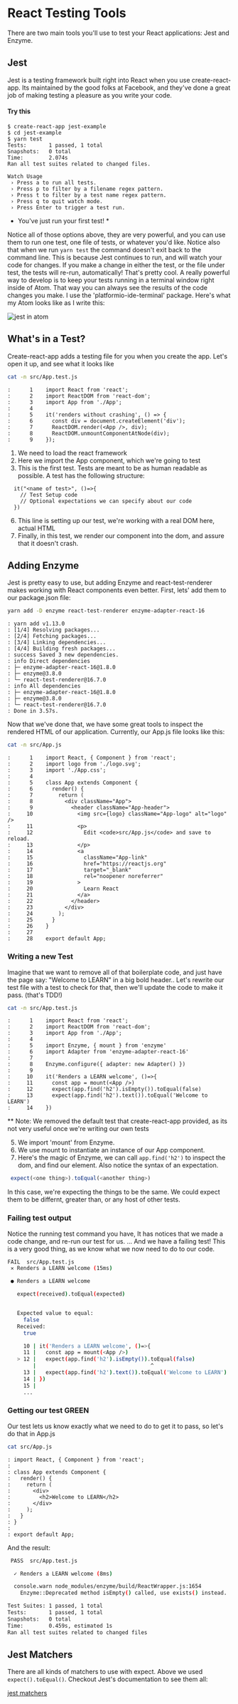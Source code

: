 # React Testing Tools

There are two main tools you'll use to test your React applications: Jest and Enzyme.

## Jest

Jest is a testing framework built right into React when you use create-react-app.  Its maintained by the good folks at
Facebook, and they've done a great job of making testing a pleasure as you write your code.

#### Try this
```
$ create-react-app jest-example
$ cd jest-example
$ yarn test
Tests:       1 passed, 1 total
Snapshots:   0 total
Time:        2.074s
Ran all test suites related to changed files.

Watch Usage
 › Press a to run all tests.
 › Press p to filter by a filename regex pattern.
 › Press t to filter by a test name regex pattern.
 › Press q to quit watch mode.
 › Press Enter to trigger a test run.
```
* You've just run your first test! *

Notice all of those options above, they are very powerful, and you can use them to run one test, one file of tests, or whatever you'd like.  Notice also that when we run ```yarn test``` the command doesn't exit back to the command line.  This is because Jest continues to run, and will watch your code for changes.  If you make a change in either the test, or the file under test, the tests will re-run, automatically!  That's pretty cool.  A really powerful way to develop is to keep your tests running in a terminal window right inside of Atom.  That way you can always see the results of the code changes you make.  I use the 'platformio-ide-terminal' package.  Here's what my Atom looks like as I write this:

![jest in atom](https://s3.amazonaws.com/learn-site/curriculum/testing-react/jest-window.png)

## What's in a Test?

Create-react-app adds a testing file for you when you create the app.  Let's open it up, and see what it looks like

```bash
cat -n src/App.test.js
```
```result
:      1	import React from 'react';
:      2	import ReactDOM from 'react-dom';
:      3	import App from './App';
:      4
:      5	it('renders without crashing', () => {
:      6	  const div = document.createElement('div');
:      7	  ReactDOM.render(<App />, div);
:      8	  ReactDOM.unmountComponentAtNode(div);
:      9	});
```
1) We need to load the react framework
3) Here we import the App component, which we're going to test
5) This is the first test.  Tests are meant to be as human readable as possible.  A test has the following structure:
```
  it("<name of test>", ()=>{
    // Test Setup code
    // Optional expectations we can specify about our code
  })
```
6) This line is setting up our test,  we're working with a real DOM here, actual HTML
7) Finally, in this test, we render our component into the dom, and assure that it doesn't crash.

## Adding Enzyme

Jest is pretty easy to use, but adding Enzyme and react-test-renderer makes working with React components even better.  First, lets' add them to our package.json file:

```bash
yarn add -D enzyme react-test-renderer enzyme-adapter-react-16
```
```result
: yarn add v1.13.0
: [1/4] Resolving packages...
: [2/4] Fetching packages...
: [3/4] Linking dependencies...
: [4/4] Building fresh packages...
: success Saved 3 new dependencies.
: info Direct dependencies
: ├─ enzyme-adapter-react-16@1.8.0
: ├─ enzyme@3.8.0
: └─ react-test-renderer@16.7.0
: info All dependencies
: ├─ enzyme-adapter-react-16@1.8.0
: ├─ enzyme@3.8.0
: └─ react-test-renderer@16.7.0
: Done in 3.57s.
```

Now that we've done that, we have some great tools to inspect the rendered HTML of our application.  Currently, our App.js file looks like this:

```bash
cat -n src/App.js
```
```result
:      1	import React, { Component } from 'react';
:      2	import logo from './logo.svg';
:      3	import './App.css';
:      4
:      5	class App extends Component {
:      6	  render() {
:      7	    return (
:      8	      <div className="App">
:      9	        <header className="App-header">
:     10	          <img src={logo} className="App-logo" alt="logo" />
:     11	          <p>
:     12	            Edit <code>src/App.js</code> and save to reload.
:     13	          </p>
:     14	          <a
:     15	            className="App-link"
:     16	            href="https://reactjs.org"
:     17	            target="_blank"
:     18	            rel="noopener noreferrer"
:     19	          >
:     20	            Learn React
:     21	          </a>
:     22	        </header>
:     23	      </div>
:     24	    );
:     25	  }
:     26	}
:     27
:     28	export default App;
```



### Writing a new Test
Imagine that we want to remove all of that boilerplate code, and just have the page say: "Welcome to LEARN" in a big bold header..  Let's rewrite our test file with a test to check for that, then we'll update the code to make it pass. (that's TDD!)

```bash
cat -n src/App.test.js
```
```result
:      1	import React from 'react';
:      2	import ReactDOM from 'react-dom';
:      3	import App from './App';
:      4
:      5	import Enzyme, { mount } from 'enzyme'
:      6	import Adapter from 'enzyme-adapter-react-16'
:      7
:      8	Enzyme.configure({ adapter: new Adapter() })
:      9
:     10	it('Renders a LEARN welcome', ()=>{
:     11	  const app = mount(<App />)
:     12	  expect(app.find('h2').isEmpty()).toEqual(false)
:     13	  expect(app.find('h2').text()).toEqual('Welcome to LEARN')
:     14	})
```
** Note: We removed the default test that create-react-app provided, as its not very useful once we're writing our own tests

5) We import 'mount' from Enzyme.
11) We use mount to instantiate an instance of our App component.
12) Here's the magic of Enzyme, we can call ```app.find('h2')``` to inspect the dom, and find our element.
   Also notice the syntax of an expectation.
   ```javascript
    expect(<one thing>).toEqual(<another thing>)
   ```
   In this case, we're expecting the things to be the same.  We could expect them to be differnt, greater than, or any host of other tests.

### Failing test output
Notice the running test command you have,  It has notices that we made a code change, and re-run our test for us.  ... And we have a failing test!  This is a very good thing, as we know what we now need to do to our code.

```bash
FAIL  src/App.test.js
 ✕ Renders a LEARN welcome (15ms)

 ● Renders a LEARN welcome

   expect(received).toEqual(expected)


   Expected value to equal:
     false
   Received:
     true

     10 | it('Renders a LEARN welcome', ()=>{
     11 |   const app = mount(<App />)
   > 12 |   expect(app.find('h2').isEmpty()).toEqual(false)
        |                                    ^
     13 |   expect(app.find('h2').text()).toEqual('Welcome to LEARN')
     14 | })
     15 |
     ...
```

### Getting our test GREEN

Our test lets us know exactly what we need to do to get it to pass, so let's do that in App.js

```bash
cat src/App.js
```
```result
: import React, { Component } from 'react';
:
: class App extends Component {
:   render() {
:     return (
:       <div>
:         <h2>Welcome to LEARN</h2>
:       </div>
:     );
:   }
: }
:
: export default App;
```

And the result:

```bash
 PASS  src/App.test.js

  ✓ Renders a LEARN welcome (8ms)

  console.warn node_modules/enzyme/build/ReactWrapper.js:1654
    Enzyme::Deprecated method isEmpty() called, use exists() instead.

Test Suites: 1 passed, 1 total
Tests:       1 passed, 1 total
Snapshots:   0 total
Time:        0.459s, estimated 1s
Ran all test suites related to changed files
```

## Jest Matchers

There are all kinds of matchers to use with expect.  Above we used ```expect().toEqual()```.  Checkout Jest's documentation to see them all:

[jest matchers](https://facebook.github.io/jest/docs/en/using-matchers.html#content)
